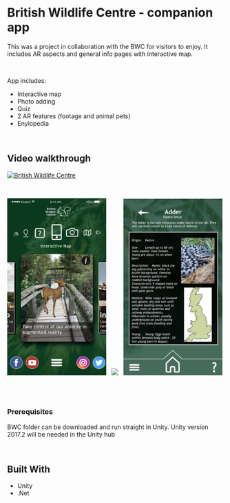 # British Wildlife Centre - companion app

This was a project in collaboration with the BWC for visitors to enjoy. It includes AR aspects and general info pages with interactive map.
<br/>


<br/>

App includes:

- Interactive map
- Photo adding
- Quiz
- 2 AR features (footage and animal pets)
- Enylopedia

<br/>

## Video walkthrough

[![British Wildlife Centre](http://img.youtube.com/vi/dNmvNc0r3Ho/0.jpg)](http://www.youtube.com/watch?v=dNmvNc0r3Ho "British Wildlife Centre")

<br/>

<img src="https://github.com/carlhtech/carlhtech/blob/main/Images/BWCImages/SS1.png" width="230"/>&nbsp;&nbsp;
<img src="https://github.com/carlhtech/carlhtech/blob/main/Images/BWCImages/SS4.png" width="450"/>&nbsp;&nbsp;
<img src="https://github.com/carlhtech/carlhtech/blob/main/Images/BWCImages/SS2.png" width="230"/>&nbsp;&nbsp;


<br/>

### Prerequisites

BWC folder can be downloaded and run straight in Unity. Unity version 2017.2 will be needed in the Unity hub






<br/>


## Built With

* Unity
* .Net

